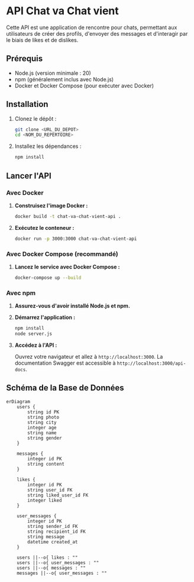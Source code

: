 # API Chat va Chat vient

Cette API est une application de rencontre pour chats, permettant aux utilisateurs de créer des profils, d'envoyer des messages et d'interagir par le biais de likes et de dislikes.

## Prérequis

- Node.js (version minimale : 20)
- npm (généralement inclus avec Node.js)
- Docker et Docker Compose (pour exécuter avec Docker)

## Installation

1. Clonez le dépôt :

   ```bash
   git clone <URL_DU_DEPOT>
   cd <NOM_DU_REPERTOIRE>
   ```

2. Installez les dépendances :

   ```bash
   npm install
   ```

## Lancer l'API

### Avec Docker

1. **Construisez l'image Docker :**

   ```bash
   docker build -t chat-va-chat-vient-api .
   ```

2. **Exécutez le conteneur :**

   ```bash
   docker run -p 3000:3000 chat-va-chat-vient-api
   ```

### Avec Docker Compose (recommandé)

1. **Lancez le service avec Docker Compose :**

   ```bash
   docker-compose up --build
   ```

### Avec npm

1. **Assurez-vous d'avoir installé Node.js et npm.**

2. **Démarrez l'application :**

   ```bash
   npm install
   node server.js
   ```

3. **Accédez à l'API :**

   Ouvrez votre navigateur et allez à `http://localhost:3000`. La documentation Swagger est accessible à `http://localhost:3000/api-docs`.

## Schéma de la Base de Données

```mermaid
erDiagram
    users {
        string id PK
        string photo
        string city
        integer age
        string name
        string gender
    }

    messages {
        integer id PK
        string content
    }

    likes {
        integer id PK
        string user_id FK
        string liked_user_id FK
        integer liked
    }

    user_messages {
        integer id PK
        string sender_id FK
        string recipient_id FK
        string message
        datetime created_at
    }

    users ||--o{ likes : ""
    users ||--o{ user_messages : ""
    users ||--o{ messages : ""
    messages ||--o{ user_messages : ""
```
